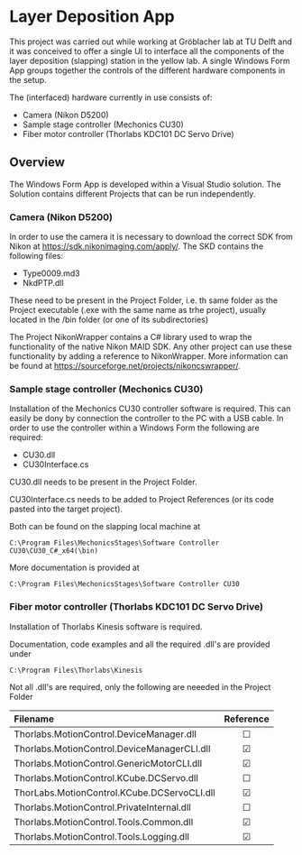 # Layer Deposition App
This project was carried out while working at Gröblacher lab at TU Delft
and it was conceived to offer a single UI to interface all the components
of the layer deposition (slapping) station in the yellow lab.
A single Windows Form App groups together the controls
of the different hardware components in the setup.

The (interfaced) hardware currently in use consists of:
- Camera (Nikon D5200)
- Sample stage controller (Mechonics CU30)
- Fiber motor controller (Thorlabs KDC101 DC Servo Drive)

## Overview
The Windows Form App is developed within a Visual Studio solution.
The Solution contains different Projects that can be run independently.

### Camera (Nikon D5200)
In order to use the camera it is necessary to download the correct SDK
from Nikon at https://sdk.nikonimaging.com/apply/.
The SKD contains the following files:
- Type0009.md3
- NkdPTP.dll

These need to be present in the Project Folder, i.e. th same folder as the Project executable 
(.exe with the same name as trhe project),
usually located in the /bin folder (or one of its subdirectories)

The Project NikonWrapper contains a C# library 
used to wrap the functionality of the native Nikon MAID SDK.
Any other project can use these functionality by adding a reference to NikonWrapper.
More information can be found at https://sourceforge.net/projects/nikoncswrapper/.


### Sample stage controller (Mechonics CU30)
Installation of the Mechonics CU30 controller software is required. 
This can easily be dony by connection the controller to the PC with a USB cable.
In order to use the controller within a Windows Form the following are required:
- CU30.dll
- CU30Interface.cs
  
CU30.dll needs to be present in the Project Folder.

CU30Interface.cs needs to be added to Project References (or its code pasted into the target project).

Both can be found on the slapping local machine at

    C:\Program Files\MechonicsStages\Software Controller CU30\CU30_C#_x64(\bin)

More documentation is provided at 

    C:\Program Files\MechonicsStages\Software Controller CU30

### Fiber motor controller (Thorlabs KDC101 DC Servo Drive)
Installation of Thorlabs Kinesis software is required.

Documentation, code examples and all the required .dll's are provided under 

    C:\Program Files\Thorlabs\Kinesis

Not all .dll's are required, 
only the following are neeeded in the Project Folder

| Filename                                     | Reference     |
| :------------------------------------------- | :-----------: |
| Thorlabs.MotionControl.DeviceManager.dll     |    &#x2610;   |
| Thorlabs.MotionControl.DeviceManagerCLI.dll  |    &#x2611;   |
| Thorlabs.MotionControl.GenericMotorCLI.dll   |    &#x2611;   |
| Thorlabs.MotionControl.KCube.DCServo.dll     |    &#x2610;   |
| ThorLabs.MotionControl.KCube.DCServoCLI.dll  |    &#x2611;   |
| Thorlabs.MotionControl.PrivateInternal.dll   |    &#x2610;   |
| Thorlabs.MotionControl.Tools.Common.dll      |    &#x2611;   |
| Thorlabs.MotionControl.Tools.Logging.dll     |    &#x2611;   |





